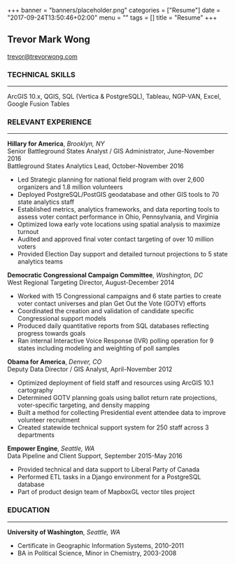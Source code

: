 +++
banner = "banners/placeholder.png"
categories = ["Resume"]
date = "2017-09-24T13:50:46+02:00"
menu = ""
tags = []
title = "Resume"
+++

## Trevor Mark Wongtrevor@trevorwong.com ### TECHNICAL SKILLS---ArcGIS 10.x, QGIS, SQL (Vertica & PostgreSQL), Tableau, NGP-VAN, Excel, Google Fusion Tables### RELEVANT EXPERIENCE  ---**Hillary for America**, *Brooklyn, NY*  
Senior Battleground States Analyst / GIS Administrator, June-November 2016  
Battleground States Analytics Lead, October-November 2016

* Led Strategic planning for national field program with over 2,600 organizers and 1.8 million volunteers* Deployed PostgreSQL/PostGIS geodatabase and other GIS tools to 70 state analytics staff* Established metrics, analytics frameworks, and data reporting tools to assess voter contact performance in Ohio, Pennsylvania, and Virginia* Optimized Iowa early vote locations using spatial analysis to maximize turnout* Audited and approved final voter contact targeting of over 10 million voters* Provided Election Day support and detailed turnout projections to 5 state analytics teams**Democratic Congressional Campaign Committee**, *Washington, DC*  West Regional Targeting Director, August-December 2014
* Worked with 15 Congressional campaigns and 6 state parties to create voter contact universes and plan Get Out the Vote (GOTV) efforts* Coordinated the creation and validation of candidate specific Congressional support models* Produced daily quantitative reports from SQL databases reflecting progress towards goals* Ran internal Interactive Voice Response (IVR) polling operation for 9 states including modeling and weighting of poll samples**Obama for America**, *Denver, CO*  Deputy Data Director / GIS Analyst, April-November 2012* Optimized deployment of field staff and resources using ArcGIS 10.1 cartography* Determined GOTV planning goals using ballot return rate projections, voter-specific targeting, and density mapping* Built a method for collecting Presidential event attendee data to improve volunteer recruitment* Created statewide technical support system for 250 staff across 3 departments**Empower Engine**, *Seattle, WA*  Data Pipeline and Client Support, September 2015-May 2016
* Provided technical and data support to Liberal Party of Canada* Performed ETL tasks in a Django environment for a PostgreSQL database* Part of product design team of MapboxGL vector tiles project### EDUCATION---  **University of Washington**, *Seattle, WA*

* Certificate in Geographic Information Systems, 2010-2011* BA in Political Science, Minor in Chemistry, 2003-2008